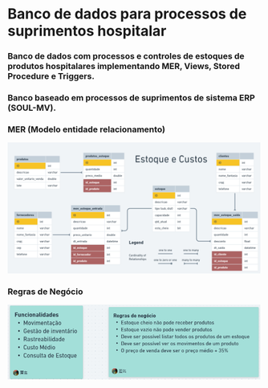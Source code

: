 # Banco de dados para processos de suprimentos hospitalar 

### Banco de dados com processos e controles de estoques de produtos hospitalares implementando MER, Views, Stored Procedure e Triggers.
### Banco baseado em processos de suprimentos de sistema ERP (SOUL-MV).

### MER (Modelo entidade relacionamento)
![Mer BD](/mer.png)

### Regras de Negócio
![Regra BD](FeRN.png)
